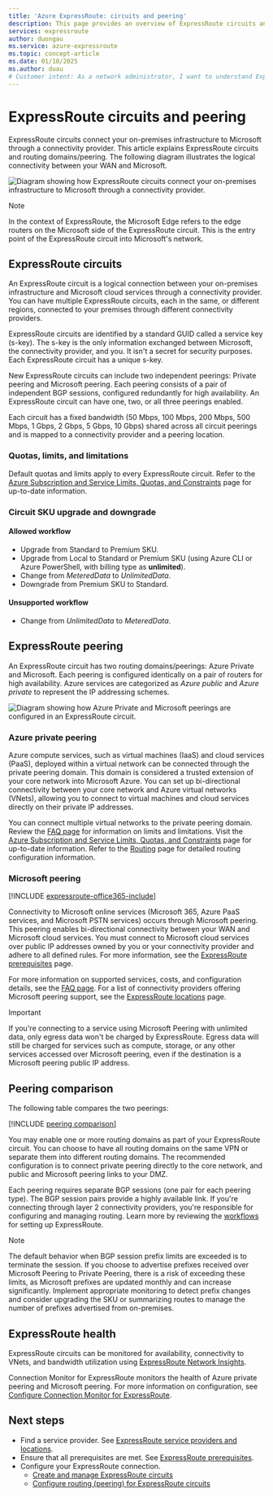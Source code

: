 ```yaml
---
title: 'Azure ExpressRoute: circuits and peering'
description: This page provides an overview of ExpressRoute circuits and routing domains/peering.
services: expressroute
author: duongau
ms.service: azure-expressroute
ms.topic: concept-article
ms.date: 01/10/2025
ms.author: duau 
# Customer intent: As a network administrator, I want to understand ExpressRoute circuits and peering options, so that I can effectively connect my on-premises infrastructure to Microsoft cloud services and ensure high availability and reliability for our network operations.
---
```


# ExpressRoute circuits and peering

ExpressRoute circuits connect your on-premises infrastructure to Microsoft through a connectivity provider. This article explains ExpressRoute circuits and routing domains/peering. The following diagram illustrates the logical connectivity between your WAN and Microsoft.

![Diagram showing how ExpressRoute circuits connect your on-premises infrastructure to Microsoft through a connectivity provider.](./media/expressroute-circuit-peerings/expressroute-basic.png)

> [!NOTE]
> In the context of ExpressRoute, the Microsoft Edge refers to the edge routers on the Microsoft side of the ExpressRoute circuit. This is the entry point of the ExpressRoute circuit into Microsoft's network.

## <a name="circuits"></a>ExpressRoute circuits

An ExpressRoute circuit is a logical connection between your on-premises infrastructure and Microsoft cloud services through a connectivity provider. You can have multiple ExpressRoute circuits, each in the same, or different regions, connected to your premises through different connectivity providers.

ExpressRoute circuits are identified by a standard GUID called a service key (s-key). The s-key is the only information exchanged between Microsoft, the connectivity provider, and you. It isn't a secret for security purposes. Each ExpressRoute circuit has a unique s-key.

New ExpressRoute circuits can include two independent peerings: Private peering and Microsoft peering. Each peering consists of a pair of independent BGP sessions, configured redundantly for high availability. An ExpressRoute circuit can have one, two, or all three peerings enabled.

Each circuit has a fixed bandwidth (50 Mbps, 100 Mbps, 200 Mbps, 500 Mbps, 1 Gbps, 2 Gbps, 5 Gbps, 10 Gbps) shared across all circuit peerings and is mapped to a connectivity provider and a peering location.

### <a name="quotas"></a>Quotas, limits, and limitations

Default quotas and limits apply to every ExpressRoute circuit. Refer to the [Azure Subscription and Service Limits, Quotas, and Constraints](../azure-resource-manager/management/azure-subscription-service-limits.md) page for up-to-date information.

### Circuit SKU upgrade and downgrade

#### Allowed workflow

* Upgrade from Standard to Premium SKU.
* Upgrade from Local to Standard or Premium SKU (using Azure CLI or Azure PowerShell, with billing type as **unlimited**).
* Change from *MeteredData* to *UnlimitedData*.
* Downgrade from Premium SKU to Standard.

#### Unsupported workflow

* Change from *UnlimitedData* to *MeteredData*.

## <a name="routingdomains"></a>ExpressRoute peering

An ExpressRoute circuit has two routing domains/peerings: Azure Private and Microsoft. Each peering is configured identically on a pair of routers for high availability. Azure services are categorized as *Azure public* and *Azure private* to represent the IP addressing schemes.

![Diagram showing how Azure Private and Microsoft peerings are configured in an ExpressRoute circuit.](./media/expressroute-circuit-peerings/expressroute-peerings.png)

### <a name="privatepeering"></a>Azure private peering

Azure compute services, such as virtual machines (IaaS) and cloud services (PaaS), deployed within a virtual network can be connected through the private peering domain. This domain is considered a trusted extension of your core network into Microsoft Azure. You can set up bi-directional connectivity between your core network and Azure virtual networks (VNets), allowing you to connect to virtual machines and cloud services directly on their private IP addresses.

You can connect multiple virtual networks to the private peering domain. Review the [FAQ page](expressroute-faqs.md) for information on limits and limitations. Visit the [Azure Subscription and Service Limits, Quotas, and Constraints](../azure-resource-manager/management/azure-subscription-service-limits.md) page for up-to-date information. Refer to the [Routing](expressroute-routing.md) page for detailed routing configuration information.

### <a name="microsoftpeering"></a>Microsoft peering

[!INCLUDE [expressroute-office365-include](../../includes/expressroute-office365-include.md)]

Connectivity to Microsoft online services (Microsoft 365, Azure PaaS services, and Microsoft PSTN services) occurs through Microsoft peering. This peering enables bi-directional connectivity between your WAN and Microsoft cloud services. You must connect to Microsoft cloud services over public IP addresses owned by you or your connectivity provider and adhere to all defined rules. For more information, see the [ExpressRoute prerequisites](expressroute-prerequisites.md) page.

For more information on supported services, costs, and configuration details, see the [FAQ page](expressroute-faqs.md). For a list of connectivity providers offering Microsoft peering support, see the [ExpressRoute locations](expressroute-locations.md) page.

> [!IMPORTANT]
> If you're connecting to a service using Microsoft Peering with unlimited data, only egress data won't be charged by ExpressRoute. Egress data will still be charged for services such as compute, storage, or any other services accessed over Microsoft peering, even if the destination is a Microsoft peering public IP address.

## <a name="peeringcompare"></a>Peering comparison

The following table compares the two peerings:

[!INCLUDE [peering comparison](../../includes/expressroute-peering-comparison.md)]

You may enable one or more routing domains as part of your ExpressRoute circuit. You can choose to have all routing domains on the same VPN or separate them into different routing domains. The recommended configuration is to connect private peering directly to the core network, and public and Microsoft peering links to your DMZ.

Each peering requires separate BGP sessions (one pair for each peering type). The BGP session pairs provide a highly available link. If you're connecting through layer 2 connectivity providers, you're responsible for configuring and managing routing. Learn more by reviewing the [workflows](expressroute-workflows.md) for setting up ExpressRoute.

> [!NOTE]
> The default behavior when BGP session prefix limits are exceeded is to terminate the session. If you choose to advertise prefixes received over Microsoft Peering to Private Peering, there is a risk of exceeding these limits, as Microsoft prefixes are updated monthly and can increase significantly. Implement appropriate monitoring to detect prefix changes and consider upgrading the SKU or summarizing routes to manage the number of prefixes advertised from on-premises.

## <a name="health"></a>ExpressRoute health

ExpressRoute circuits can be monitored for availability, connectivity to VNets, and bandwidth utilization using [ExpressRoute Network Insights](expressroute-network-insights.md).

Connection Monitor for ExpressRoute monitors the health of Azure private peering and Microsoft peering. For more information on configuration, see [Configure Connection Monitor for ExpressRoute](how-to-configure-connection-monitor.md).

## Next steps

* Find a service provider. See [ExpressRoute service providers and locations](expressroute-locations.md).
* Ensure that all prerequisites are met. See [ExpressRoute prerequisites](expressroute-prerequisites.md).
* Configure your ExpressRoute connection.
  * [Create and manage ExpressRoute circuits](expressroute-howto-circuit-portal-resource-manager.md)
  * [Configure routing (peering) for ExpressRoute circuits](expressroute-howto-routing-portal-resource-manager.md)
